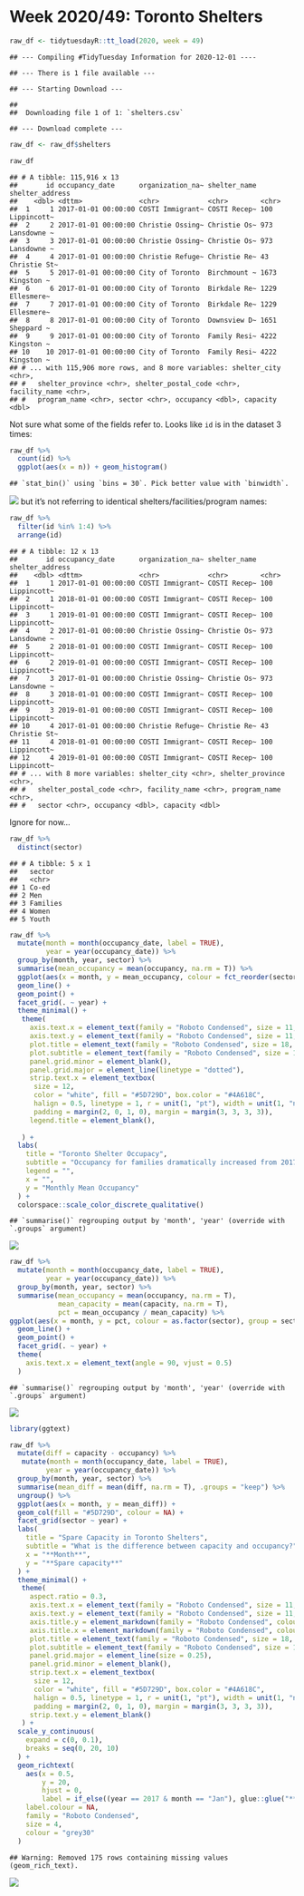 Week 2020/49: Toronto Shelters
================

``` r
raw_df <- tidytuesdayR::tt_load(2020, week = 49)
```

    ## --- Compiling #TidyTuesday Information for 2020-12-01 ----

    ## --- There is 1 file available ---

    ## --- Starting Download ---

    ## 
    ##  Downloading file 1 of 1: `shelters.csv`

    ## --- Download complete ---

``` r
raw_df <- raw_df$shelters
```

``` r
raw_df
```

    ## # A tibble: 115,916 x 13
    ##       id occupancy_date      organization_na~ shelter_name shelter_address
    ##    <dbl> <dttm>              <chr>            <chr>        <chr>          
    ##  1     1 2017-01-01 00:00:00 COSTI Immigrant~ COSTI Recep~ 100 Lippincott~
    ##  2     2 2017-01-01 00:00:00 Christie Ossing~ Christie Os~ 973 Lansdowne ~
    ##  3     3 2017-01-01 00:00:00 Christie Ossing~ Christie Os~ 973 Lansdowne ~
    ##  4     4 2017-01-01 00:00:00 Christie Refuge~ Christie Re~ 43 Christie St~
    ##  5     5 2017-01-01 00:00:00 City of Toronto  Birchmount ~ 1673 Kingston ~
    ##  6     6 2017-01-01 00:00:00 City of Toronto  Birkdale Re~ 1229 Ellesmere~
    ##  7     7 2017-01-01 00:00:00 City of Toronto  Birkdale Re~ 1229 Ellesmere~
    ##  8     8 2017-01-01 00:00:00 City of Toronto  Downsview D~ 1651 Sheppard ~
    ##  9     9 2017-01-01 00:00:00 City of Toronto  Family Resi~ 4222 Kingston ~
    ## 10    10 2017-01-01 00:00:00 City of Toronto  Family Resi~ 4222 Kingston ~
    ## # ... with 115,906 more rows, and 8 more variables: shelter_city <chr>,
    ## #   shelter_province <chr>, shelter_postal_code <chr>, facility_name <chr>,
    ## #   program_name <chr>, sector <chr>, occupancy <dbl>, capacity <dbl>

Not sure what some of the fields refer to. Looks like `id` is in the
dataset 3 times:

``` r
raw_df %>%
  count(id) %>%
  ggplot(aes(x = n)) + geom_histogram()
```

    ## `stat_bin()` using `bins = 30`. Pick better value with `binwidth`.

![](README_files/figure-gfm/unnamed-chunk-3-1.png)<!-- --> but it’s not
referring to identical shelters/facilities/program names:

``` r
raw_df %>%
  filter(id %in% 1:4) %>%
  arrange(id)
```

    ## # A tibble: 12 x 13
    ##       id occupancy_date      organization_na~ shelter_name shelter_address
    ##    <dbl> <dttm>              <chr>            <chr>        <chr>          
    ##  1     1 2017-01-01 00:00:00 COSTI Immigrant~ COSTI Recep~ 100 Lippincott~
    ##  2     1 2018-01-01 00:00:00 COSTI Immigrant~ COSTI Recep~ 100 Lippincott~
    ##  3     1 2019-01-01 00:00:00 COSTI Immigrant~ COSTI Recep~ 100 Lippincott~
    ##  4     2 2017-01-01 00:00:00 Christie Ossing~ Christie Os~ 973 Lansdowne ~
    ##  5     2 2018-01-01 00:00:00 COSTI Immigrant~ COSTI Recep~ 100 Lippincott~
    ##  6     2 2019-01-01 00:00:00 COSTI Immigrant~ COSTI Recep~ 100 Lippincott~
    ##  7     3 2017-01-01 00:00:00 Christie Ossing~ Christie Os~ 973 Lansdowne ~
    ##  8     3 2018-01-01 00:00:00 COSTI Immigrant~ COSTI Recep~ 100 Lippincott~
    ##  9     3 2019-01-01 00:00:00 COSTI Immigrant~ COSTI Recep~ 100 Lippincott~
    ## 10     4 2017-01-01 00:00:00 Christie Refuge~ Christie Re~ 43 Christie St~
    ## 11     4 2018-01-01 00:00:00 COSTI Immigrant~ COSTI Recep~ 100 Lippincott~
    ## 12     4 2019-01-01 00:00:00 COSTI Immigrant~ COSTI Recep~ 100 Lippincott~
    ## # ... with 8 more variables: shelter_city <chr>, shelter_province <chr>,
    ## #   shelter_postal_code <chr>, facility_name <chr>, program_name <chr>,
    ## #   sector <chr>, occupancy <dbl>, capacity <dbl>

Ignore for now…

``` r
raw_df %>%
  distinct(sector)
```

    ## # A tibble: 5 x 1
    ##   sector  
    ##   <chr>   
    ## 1 Co-ed   
    ## 2 Men     
    ## 3 Families
    ## 4 Women   
    ## 5 Youth

``` r
raw_df %>%
  mutate(month = month(occupancy_date, label = TRUE),
         year = year(occupancy_date)) %>%
  group_by(month, year, sector) %>%
  summarise(mean_occupancy = mean(occupancy, na.rm = T)) %>%
  ggplot(aes(x = month, y = mean_occupancy, colour = fct_reorder(sector, mean_occupancy, .desc = TRUE), group = sector)) +
  geom_line() +
  geom_point() +
  facet_grid(. ~ year) +
  theme_minimal() + 
   theme(
     axis.text.x = element_text(family = "Roboto Condensed", size = 11, colour = "grey30", angle = 90, vjust = 0.5),
     axis.text.y = element_text(family = "Roboto Condensed", size = 11, colour = "grey30"),
     plot.title = element_text(family = "Roboto Condensed", size = 18, colour = "#000000", face = "bold"),
     plot.subtitle = element_text(family = "Roboto Condensed", size = 16, colour = "#000000"),
     panel.grid.minor = element_blank(),
     panel.grid.major = element_line(linetype = "dotted"),
     strip.text.x = element_textbox(
      size = 12,
      color = "white", fill = "#5D729D", box.color = "#4A618C",
      halign = 0.5, linetype = 1, r = unit(1, "pt"), width = unit(1, "npc"),
      padding = margin(2, 0, 1, 0), margin = margin(3, 3, 3, 3)),
     legend.title = element_blank(),
     
   ) +
  labs(
    title = "Toronto Shelter Occupacy",
    subtitle = "Occupancy for families dramatically increased from 2017 into 2018",
    legend = "",
    x = "",
    y = "Monthly Mean Occupancy"
  ) +
  colorspace::scale_color_discrete_qualitative()
```

    ## `summarise()` regrouping output by 'month', 'year' (override with `.groups` argument)

![](README_files/figure-gfm/unnamed-chunk-6-1.png)<!-- -->

``` r
raw_df %>%
  mutate(month = month(occupancy_date, label = TRUE),
         year = year(occupancy_date)) %>%
  group_by(month, year, sector) %>%
  summarise(mean_occupancy = mean(occupancy, na.rm = T),
            mean_capacity = mean(capacity, na.rm = T),
            pct = mean_occupancy / mean_capacity) %>%
ggplot(aes(x = month, y = pct, colour = as.factor(sector), group = sector)) +
  geom_line() +
  geom_point() +
  facet_grid(. ~ year) +
  theme(
    axis.text.x = element_text(angle = 90, vjust = 0.5)
  )
```

    ## `summarise()` regrouping output by 'month', 'year' (override with `.groups` argument)

![](README_files/figure-gfm/unnamed-chunk-7-1.png)<!-- -->

``` r
library(ggtext)

raw_df %>%
  mutate(diff = capacity - occupancy) %>%
   mutate(month = month(occupancy_date, label = TRUE),
         year = year(occupancy_date)) %>%
  group_by(month, year, sector) %>%
  summarise(mean_diff = mean(diff, na.rm = T), .groups = "keep") %>%
  ungroup() %>%
  ggplot(aes(x = month, y = mean_diff)) +
  geom_col(fill = "#5D729D", colour = NA) +
  facet_grid(sector ~ year) +
  labs(
    title = "Spare Capacity in Toronto Shelters",
    subtitle = "What is the difference between capacity and occupancy?",
    x = "**Month**",
    y = "**Spare capacity**"
  ) +
  theme_minimal() + 
   theme(
     aspect.ratio = 0.3,
     axis.text.x = element_text(family = "Roboto Condensed", size = 11, colour = "grey30", angle = 90, vjust = 0.5),
     axis.text.y = element_text(family = "Roboto Condensed", size = 11, colour = "grey30"),
     axis.title.y = element_markdown(family = "Roboto Condensed", colour = "grey30", margin = margin(0, 3, 0, 0, "pt"), hjust = 1, vjust = 1),
     axis.title.x = element_markdown(family = "Roboto Condensed", colour = "grey30", margin = margin(3, 0, 0, 0, "pt"), hjust = 1, vjust = 1),
     plot.title = element_text(family = "Roboto Condensed", size = 18, colour = "#000000", face = "bold"),
     plot.subtitle = element_text(family = "Roboto Condensed", size = 16, colour = "#000000"),
     panel.grid.major = element_line(size = 0.25),
     panel.grid.minor = element_blank(),
     strip.text.x = element_textbox(
      size = 12,
      color = "white", fill = "#5D729D", box.color = "#4A618C",
      halign = 0.5, linetype = 1, r = unit(1, "pt"), width = unit(1, "npc"),
      padding = margin(2, 0, 1, 0), margin = margin(3, 3, 3, 3)),
     strip.text.y = element_blank()
   ) +
  scale_y_continuous(
    expand = c(0, 0.1),
    breaks = seq(0, 20, 10)
  ) +
  geom_richtext(
    aes(x = 0.5,
        y = 20,
        hjust = 0,
        label = if_else((year == 2017 & month == "Jan"), glue::glue("**{sector}**"), NA_character_)),
    label.colour = NA,
    family = "Roboto Condensed", 
    size = 4, 
    colour = "grey30"
  )
```

    ## Warning: Removed 175 rows containing missing values (geom_rich_text).

![](README_files/figure-gfm/unnamed-chunk-8-1.png)<!-- -->
